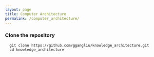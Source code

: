 ```yaml
---
layout: page
title: Computer Architecture
permalink: /computer_architecture/
---
```


### Clone the repository

```#!/bash/sh
  git clone https://github.com/ggangliu/knowledge_architecture.git
  cd knowledge_architecture
```
